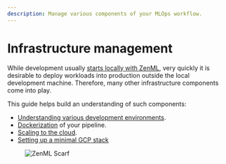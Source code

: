 ```yaml
---
description: Manage various components of your MLOps workflow.
---
```


# Infrastructure management

While development usually [starts locally with ZenML](../../starter-guide/starter-guide.md), very quickly it is desirable to deploy workloads into production outside the local development machine. Therefore, many other infrastructure components come into play.

This guide helps build an understanding of such components:

- [Understanding various development environments](understanding-environments.md).
- [Dockerization](containerize-your-pipeline.md) of your pipeline.
- [Scaling to the cloud](scale-compute-to-the-cloud.md).
- [Setting up a minimal GCP stack](cloud-stacks/minimal-gcp-stack.md)

<figure><img src="https://static.scarf.sh/a.png?x-pxid=f0b4f458-0a54-4fcd-aa95-d5ee424815bc" alt="ZenML Scarf"><figcaption></figcaption></figure>
